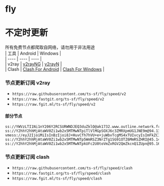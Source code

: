 # fly
# 不定时更新
所有免费节点都爬取自网络，请勿用于非法用途  
|  工具  | Android  | Windows  |  
|  ----  | ----   | ----  |  
| v2ray  | [v2rayNG](https://github.com/2dust/v2rayNG/releases) | [v2rayN](https://github.com/2dust/v2rayN/releases) |  
| Clash  | [Clash For Android](https://github.com/Kr328/ClashForAndroid/releases) | [Clash For Windows](https://github.com/Fndroid/clash_for_windows_pkg/releases) | 
  
### 节点更新订阅  v2ray
- `https://raw.githubusercontent.com/ts-sf/fly/speed/v2`  
- `https://raw.fastgit.org/ts-sf/fly/speed/v2`  
- `https://raw.fgit.ml/ts-sf/fly/speed/v2`  
#### 部分节点  
``` 
ss://YWVzLTI1Ni1nY206Y2RCSURWNDJEQ3duZklO@ak1732.www.outline.network.fr8678825324247b8176d59f83c30bd94d23d2e3ac5cd4a743bkwqeikvdyufr.cyou:8119#%F0%9F%87%AB%F0%9F%87%B7FR%E6%B3%95%E5%9B%BD%201.4MB%2Fs
ss://Y2hhY2hhMjAtaWV0Zi1wb2x5MTMwNTpiTlVlMGpSOXJ6c3ZMRXpmUG1JNE9m@94.131.115.129:38108#%F0%9F%87%BA%F0%9F%87%A6UA%E4%B9%8C%E5%85%8B%E5%85%B02%2090.4KB%2Fs
vmess://eyJ2IjoiMiIsInBzIjoi8J+HuvCfh7hVU+e+juWbvTcgMS4xTUIvcyIsImFkZCI6IjE3Mi42Ny4xODQuMTQ5IiwicG9ydCI6IjIwNTMiLCJpZCI6ImQyMDczNzVkLTlmYjYtNDVhZS04OWQ1LTA1NjFmZTUwZTBiZCIsImFpZCI6IjAiLCJzY3kiOiJhdXRvIiwibmV0Ijoid3MiLCJ0eXBlIjoiIiwiaG9zdCI6InYxNS41ODMxODEueHl6IiwicGF0aCI6Ii8iLCJ0bHMiOiJ0bHMiLCJzbmkiOiJ2MTUuNTgzMTgxLnh5eiIsInRlc3RfbmFtZSI6IlVT576O5Zu9NyJ9
ss://Y2hhY2hhMjAtaWV0Zi1wb2x5MTMwNTp5WmRSZ3NrZTg1SG91OTZ6MmRSZHRI@45.144.30.202:28490#%F0%9F%87%BA%F0%9F%87%B8US%E7%BE%8E%E5%9B%BD8%20430.3KB%2Fs
ss://Y2hhY2hhMjAtaWV0Zi1wb2x5MTMwNTpkUFc2U0toVmZxRGV2QmZkcnQ1ZUpn@95.164.87.138:63830#%F0%9F%87%BA%F0%9F%87%A6UA%E4%B9%8C%E5%85%8B%E5%85%B03%2086.5KB%2Fs
```
### 节点更新订阅  clash
- `https://raw.githubusercontent.com/ts-sf/fly/speed/clash`  
- `https://raw.fastgit.org/ts-sf/fly/speed/clash`  
- `https://raw.fgit.ml/ts-sf/fly/speed/clash`  


